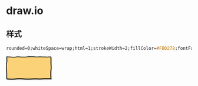 # draw.io

## 样式

```css
rounded=0;whiteSpace=wrap;html=1;strokeWidth=2;fillColor=#FBD278;fontFamily=Comic Sans MS;fontSize=11;comic=1;shadow=1;glass=0;
```
![style](style-01.png)
